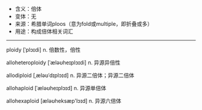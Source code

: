 - <span class="definition">含义：倍体</span>
- <span class="definition">变体：无</span>
- <span class="definition">来源：希腊单词ploos（意为fold或multiple，即折叠或多）</span>
- <span class="definition">用途：构成倍体相关词汇</span>

---

ploidy [ˈplɔɪdi] n. 倍数性，倍性

alloheteroploidy [ˈæləʊheɪplɔɪdi] n. 异源异倍性

allodiploid [ˌæləʊˈdɪplɔɪd] n. 异源二倍体；异源二倍体

allohaploid [ˈæləʊheɪplɔɪd] n. 异源单倍体

allohexaploid [æləʊheksæp'lɔɪd] n. 异源六倍体
